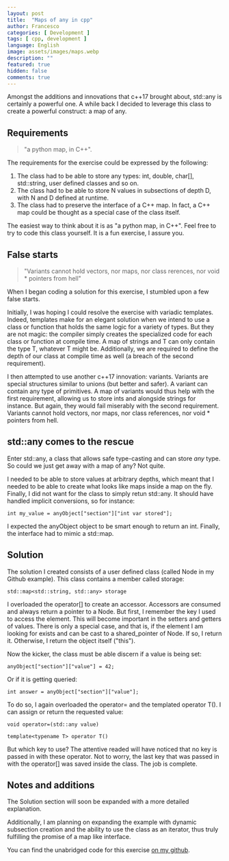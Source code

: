 ```yaml
---
layout: post
title:  "Maps of any in cpp"
author: Francesco
categories: [ Development ]
tags: [ cpp, development ]
language: English
image: assets/images/maps.webp
description: ""
featured: true
hidden: false
comments: true
---
```


Amongst the additions and innovations that c++17 brought about, std::any is certainly a powerful one.
A while back I decided to leverage this class to create a powerful construct: a map of any.


## Requirements

> "a python map, in C++".

The requirements for the exercise could be expressed by the following:

1. The class had to be able to store any types: int, double, char[], std::string, user defined classes and so on.
2. The class had to be able to store N values in subsections of depth D, with N and D defined at runtime.
3. The class had to preserve the interface of a C++ map. In fact, a C++ map could be thought as a special case of the class itself.
   
The easiest way to think about it is as "a python map, in C++".
Feel free to try to code this class yourself. It is a fun exercise, I assure you.

## False starts

> "Variants cannot hold vectors, nor maps, nor class rerences, nor void * pointers from hell"

When I began coding a solution for this exercise, I stumbled upon a few false starts.

Initially, I was hoping I could resolve the exercise with variadic templates. Indeed, templates make for an elegant solution when we intend to use a class or function that holds the same logic for a variety of types. But they are not magic: the compiler simply creates the specialized code for each class or function at compile time. A map of strings and T can only contain the type T, whatever T might be.
Additionally, we are required to define the depth of our class at compile time as well (a breach of the second requirement).

I then attempted to use another c++17 innovation: variants. Variants are special structures similar to unions (but better and safer). A variant can contain any type of primitives. A map of variants would thus help with the first requirement, allowing us to store ints and alongside strings for instance. But again, they would fail miserably with the second requirement. Variants cannot hold vectors, nor maps, nor class references, nor void * pointers from hell.

## std::any comes to the rescue

Enter std::any, a class that allows safe type-casting and can store <i>any</i> type.
So could we just get away with a map of any?
Not quite.

I needed to be able to store values at arbitrary depths, which meant that I needed to be able to create what looks like maps inside a map on the fly.
Finally, I did not want for the class to simply retun std::any. It should have handled implicit conversions, so for instance:

`int my_value = anyObject["section"]["int var stored"]; `

I expected the anyObject object to be smart enough to return an int. Finally, the interface had to mimic a std::map.

## Solution

The solution I created consists of a user defined class (called Node in my Github example). This class contains a member called storage:

`std::map<std::string, std::any> storage` 

I overloaded the operator[] to create an accessor. Accessors are consumed and always return a pointer to a Node.
But first, I remember the key I used to access the element. This will become important in the setters and getters of values.
There is only a special case, and that is, if the element I am looking for exists and can be cast to a shared_pointer of Node. If so, I return it. Otherwise, I return the object itself ("this").

Now the kicker, the class must be able discern if a value is being set:

`anyObject["section"]["value"] = 42;`

Or if it is getting queried:

`int answer = anyObject["section"]["value"];`

To do so, I again overloaded the operator= and the templated operator T(). I can assign or return the requested value:

`void operator=(std::any value)`

`template<typename T> operator T()`

But which key to use? The attentive readed will have noticed that no key is passed in with these operator.
Not to worry, the last key that was passed in with the operator[] was saved inside the class. The job is complete.

## Notes and additions

The Solution section will soon be expanded with a more detailed explanation.

Additionally, I am planning on expanding the example with dynamic subsection creation and the ability to use the class
as an iterator, thus truly fulfilling the promise of a map like interface.


You can find the unabridged code for this exercise [on my github](https://github.com/FMA350/code_examples/blob/master/map_of_any/map_of_any.cpp).